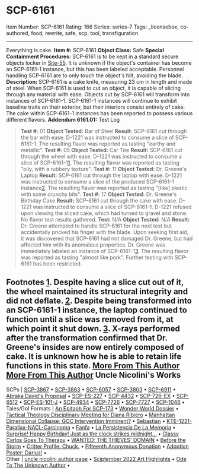# SCP-6161
Item Number: SCP-6161
Rating: 166
Series: series-7
Tags: _licensebox, co-authored, food, rewrite, safe, scp, tool, transfiguration

---

Everything is cake.
**Item #:** SCP-6161
**Object Class:** Safe
**Special Containment Procedures:** SCP-6161 is to be kept in a standard secure objects locker in [Site-55](/secure-facility-dossier-site-55). It is unknown if the object's container has become an SCP-6161-1 instance, but this has been labeled acceptable. Personnel handling SCP-6161 are to only touch the object's hilt, avoiding the blade.
**Description:** SCP-6161 is a cake knife, measuring 23 cm in length and made of steel. When SCP-6161 is used to cut an object, it is capable of slicing through any material with ease. Objects cut by SCP-6161 will transform into instances of SCP-6161-1.
SCP-6161-1 instances will continue to exhibit baseline traits on their exterior, but their interiors consist entirely of cake. The cake within SCP-6161-1 instances has been reported to possess various different flavors.
**Addendum 6161.01:** Test Log
> **Test #:** 01
> **Object Tested:** Bar of Steel
> **Result:** SCP-6161 cut through the bar with ease. D-1221 was instructed to consume a slice of SCP-6161-1. The resulting flavor was reported as tasting "earthy and metallic".
> **Test #:** 05
> **Object Tested:** Car Tire
> **Result:** SCP-6161 cut through the wheel with ease. D-1221 was instructed to consume a slice of SCP-6161-1[1](javascript:;). The resulting flavor was reported as tasting "oily, with a rubbery texture".
> **Test #:** 11
> **Object Tested:** Dr. Greene's Laptop
> **Result:** SCP-6161 cut through the laptop with ease. D-1221 was instructed to consume a slice of the produced SCP-6161-1 instance[2](javascript:;). The resulting flavor was reported as tasting "[like] plastic with some crunchy bits".
> **Test #:** 17
> **Object Tested:** Dr. Greene's Birthday Cake
> **Result:** SCP-6161 cut through the cake with ease. D-1221 was instructed to consume a slice of SCP-6161-1. D-1221 refused upon viewing the sliced cake, which had turned to gravel and stone. No flavor test results gathered.
> **Test:** N/A
> **Object Tested:** N/A
> **Result:** Dr. Greene attempted to handle SCP-6161 for the next test but accidentally pricked his finger with the blade. Upon seeking first aid, it was discovered that SCP-6161 had not damaged Dr. Greene, but had affected him with its anomalous properties. Dr. Greene was immediately labeled an instance of SCP-6161-1[3](javascript:;). The resulting flavor was reported as tasting "almost like pork".
Further testing with SCP-6161 has been restricted.
  

Footnotes
[1](javascript:;). Despite having a slice cut out of it, the wheel maintained its structural integrity and did not deflate.
[2](javascript:;). Despite being transformed into an SCP-6161-1 instance, the laptop continued to function until a slice was removed from it, at which point it shut down.
[3](javascript:;). X-rays performed after the transformation confirmed that Dr. Greene's insides are now entirely composed of cake. It is unknown how he is able to retain life functions in this state.
[More From This Author](javascript:;)
[More From This Author](javascript:;)
Uncle Nicolini's Works  
---  
SCPs |  [SCP-3867](/scp-3867) • [SCP-3863](/scp-3863) • [SCP-6057](/scp-6057) • [SCP-3803](/scp-3803) • [SCP-6911](/scp-6911) • [Abraka David's Proposal](/abraka-davids-proposal) • [SCP-ES-227](/scp-es-227) • [SCP-4432](/scp-4432) • [SCP-726-EX](/scp-726-ex) • [SCP-6512](/scp-6512) • [SCP-ES-101-J](/scp-es-101-j) • [SCP-4934](/scp-4934) • [SCP-7726](/scp-7726) • [SCP-7727](/scp-7727) • [SCP-1046](/scp-1046) •  
Tales/GoI Formats |  [An Epitaph For SCP-173](/an-epitaph-for-scp-173) • [Wonder World Dossier](/wonder-world-dossier) • [Tactical Theology Disciplinary Meeting for Diana Ribiero](/tactical-theology-disciplinary-meeting-diana-ribiero) • [Manhattan Dimensional Collapse; GOC Intervention Imminent?](/koigarezaki-news-911-1998-ver) • [Sebastian](/sebastian) • [KTE-1221-Parallax-NACL-Carcinoma](/kte-1221-parallax-nacl-carcinoma) • [Fanfa](/fanfa) • [La Persistencia De La Memoria](/la-persistencia-de-la-memoria) • [Surprise! Happy Birthday! Just as the clock strikes midnight...](/surprise-happy-birthday-12) • [Classy Carlos Goes To Therapy](/classy-carlos-goes-to-therapy) • [WANTED: THE THIEVES' DOMAIN](/wanted-the-thieves-domain) • [Before the Storm](/before-the-storm) • [Critter Profile: Chuck.](/critter-profile-chuck) • [Fifteenth Anonymous Donation](/fifteenth-anonymous-donation) • [Adoption Poster: Darius!](/adoption-poster-darius) •  
Other |  [uncle nicolini author page](/uncle-nicolini-author-page) • [Sciptember 2022 Art Highlights](/sciptember-2022-art) • [Ode To The Unknown Author](/ode-to-the-unknown-author) •